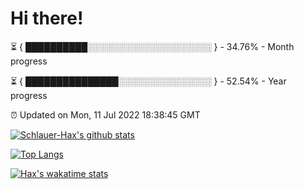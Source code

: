 # Hi there!

⏳ { ██████████░░░░░░░░░░░░░░░░░░░░ } - 34.76% - Month progress

⏳ { ███████████████░░░░░░░░░░░░░░░ } - 52.54% - Year progress

⏰ Updated on Mon, 11 Jul 2022 18:38:45 GMT


[![Schlauer-Hax's github stats](https://github-readme-stats.vercel.app/api?username=Schlauer-Hax&show_icons=true&theme=dark&count_private=true)](https://github.com/Schlauer-Hax)


[![Top Langs](https://github-readme-stats.vercel.app/api/top-langs/?username=Schlauer-Hax&layout=compact&theme=dark)](https://github.com/Schlauer-Hax?tab=repositories)


[![Hax's wakatime stats](https://github-readme-stats.vercel.app/api/wakatime?username=Hax&theme=dark)](https://wakatime.com/@Hax)

